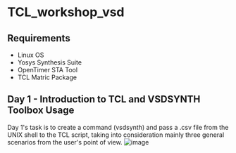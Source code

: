 # TCL_workshop_vsd
## Requirements 
- Linux OS
- Yosys Synthesis Suite
- OpenTimer STA Tool
- TCL Matric Package

## Day 1 - Introduction to TCL and VSDSYNTH Toolbox Usage
Day 1's task is to create a command (vsdsynth) and pass a .csv file from the UNIX shell to the TCL script, taking into consideration mainly three general scenarios from the user's point of view.
![image](https://github.com/user-attachments/assets/2943e8c8-5e0a-4570-b611-07c34ad6d2c6)
